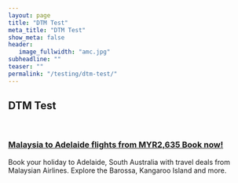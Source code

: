 ```yaml
---
layout: page
title: "DTM Test"
meta_title: "DTM Test"
show_meta: false
header:
   image_fullwidth: "amc.jpg"
subheadline: ""
teaser: ""
permalink: "/testing/dtm-test/"
---
```


## DTM Test
<div class="caption text-left">
            <div id="litecrumb" class="text-left">&nbsp;&nbsp;</div>
            <a id="concontent_0_concategoryrows_0_concatrow1_0_lnkTitle" class="no-underline" href="http://thesydneynoob.com?icid=discover-tourism-australia-adelaide-mar2016.html" target="_blank">
                <h3 class="red promotitle">Malaysia to Adelaide flights from MYR2,635 Book now!</h3>
            </a>
            <p class="synopsis">Book your holiday to Adelaide, South Australia with travel deals from Malaysian Airlines. Explore the Barossa, Kangaroo Island and more.</p>
            <!--<a href="#" class="btn btn-readmore" role="button">Read More</a>-->
</div>

